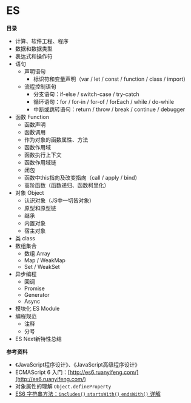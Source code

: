 # ES

**目录**
- 计算、软件工程、程序
- 数据和数据类型
- 表达式和操作符
- 语句
  - 声明语句
    - 标识符和变量声明（var / let / const / function / class / import）
  - 流程控制语句
    - 分支语句：if-else / switch-case / try-catch
    - 循环语句：for / for-in / for-of / forEach / while / do-while
    - 中断或跳转语句：return / throw / break / continue / debugger
- 函数 Function
  - 函数声明
  - 函数调用
  - 作为对象的函数属性、方法
  - 函数作用域
  - 函数执行上下文
  - 函数作用域链
  - 闭包
  - 函数中this指向及改变指向（call / apply / bind）
  - 高阶函数（函数递归、函数柯里化）
- 对象 Object
  - 认识对象（JS中一切皆对象）
  - 原型和原型链
  - 继承
  - 内置对象
  - 宿主对象
- 类 class
- 数组集合
  - 数组 Array
  - Map / WeakMap
  - Set / WeakSet
- 异步编程
  - 回调
  - Promise
  - Generator
  - Async
- 模块化 ES Module
- 编程规范
  - 注释
  - 分号
- ES Next新特性总结


**参考资料**

- 《JavaScript程序设计》、《JavaScript高级程序设计》
-  ECMAScript 6 入门：[http://es6.ruanyifeng.com/](http://es6.ruanyifeng.com/)
-  对象属性的理解 `Object.defineProperty`
-  [ES6 字符串方法：`includes()` `startsWith()` `endsWith()` 详解](https://blog.csdn.net/u014728795/article/details/80434516)

